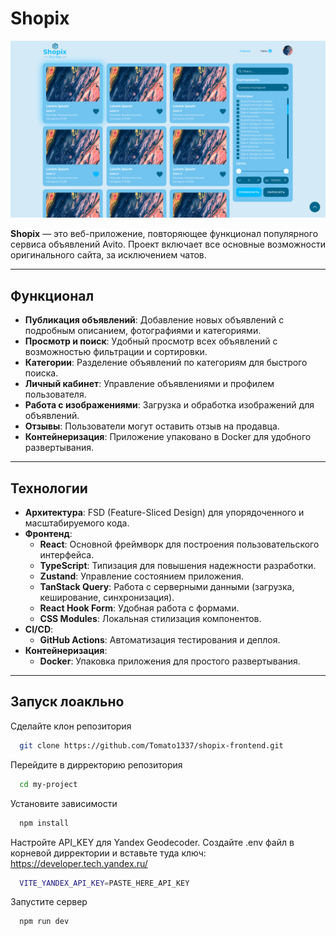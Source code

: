 # Shopix

![Logo](image.png)

**Shopix** — это веб-приложение, повторяющее функционал популярного сервиса объявлений Avito. Проект включает все основные возможности оригинального сайта, за исключением чатов.

---

## Функционал

- **Публикация объявлений**: Добавление новых объявлений с подробным описанием, фотографиями и категориями.
- **Просмотр и поиск**: Удобный просмотр всех объявлений с возможностью фильтрации и сортировки.
- **Категории**: Разделение объявлений по категориям для быстрого поиска.
- **Личный кабинет**: Управление объявлениями и профилем пользователя.
- **Работа с изображениями**: Загрузка и обработка изображений для объявлений.
- **Отзывы**: Пользователи могут оставить отзыв на продавца.
- **Контейнеризация**: Приложение упаковано в Docker для удобного развертывания.

---

## Технологии

- **Архитектура**: FSD (Feature-Sliced Design) для упорядоченного и масштабируемого кода.
- **Фронтенд**:
  - **React**: Основной фреймворк для построения пользовательского интерфейса.
  - **TypeScript**: Типизация для повышения надежности разработки.
  - **Zustand**: Управление состоянием приложения.
  - **TanStack Query**: Работа с серверными данными (загрузка, кеширование, синхронизация).
  - **React Hook Form**: Удобная работа с формами.
  - **CSS Modules**: Локальная стилизация компонентов.
- **CI/CD**:
  - **GitHub Actions**: Автоматизация тестирования и деплоя.
- **Контейнеризация**:
  - **Docker**: Упаковка приложения для простого развертывания.

---

## Запуск лоакльно

Сделайте клон репозитория

```bash
  git clone https://github.com/Tomato1337/shopix-frontend.git
```

Перейдите в дирректорию репозитория

```bash
  cd my-project
```

Установите зависимости

```bash
  npm install
```

Настройте API_KEY для Yandex Geodecoder.
Создайте .env файл в корневой дирректории и вставьте туда ключ:
https://developer.tech.yandex.ru/

```bash
  VITE_YANDEX_API_KEY=PASTE_HERE_API_KEY
```

Запустите сервер

```bash
  npm run dev
```
